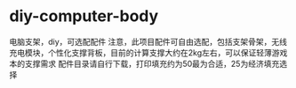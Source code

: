 # diy-computer-body
电脑支架，diy，可选配配件
注意，此项目配件可自由选配，包括支架骨架，无线充电模块，个性化支撑背板，目前的计算支撑大约在2kg左右，可以保证轻薄游戏本的支撑需求
配件目录请自行下载，打印填充约为50最为合适，25为经济填充选择
